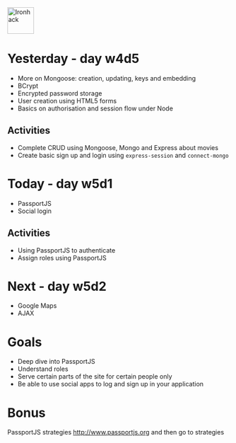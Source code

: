 <img src="https://raw.githubusercontent.com/webmad1019-1/w1d3-advanced-selectors-positioning-full-layout/master/img/ironhack.svg?sanitize=true" alt="Ironhack" width="60"/>

# Yesterday - day w4d5

- More on Mongoose: creation, updating, keys and embedding
- BCrypt
- Encrypted password storage
- User creation using HTML5 forms
- Basics on authorisation and session flow under Node

## Activities

- Complete CRUD using Mongoose, Mongo and Express about movies
- Create basic sign up and login using `express-session` and `connect-mongo`

# Today - day w5d1

- PassportJS
- Social login

## Activities

- Using PassportJS to authenticate
- Assign roles using PassportJS

# Next - day w5d2

- Google Maps
- AJAX

# Goals

- Deep dive into PassportJS
- Understand roles
- Serve certain parts of the site for certain people only
- Be able to use social apps to log and sign up in your application

# Bonus

PassportJS strategies http://www.passportjs.org and then go to strategies
